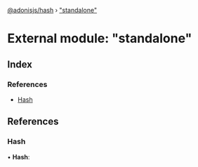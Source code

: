 [@adonisjs/hash](../README.md) › ["standalone"](_standalone_.md)

# External module: "standalone"

## Index

### References

* [Hash](_standalone_.md#hash)

## References

###  Hash

• **Hash**:
